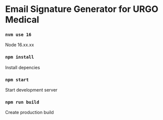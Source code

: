 # Email Signature Generator for URGO Medical

### `nvm use 16`

Node 16.xx.xx

### `npm install`

Install depencies

### `npm start`

Start development server

### `npm run build`

Create production build

